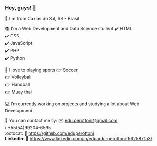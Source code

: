 ### Hey, guys! 🙋

<!--
**eduperottoni/eduperottoni** is a ✨ _special_ ✨ repository because its `README.md` (this file) appears on your GitHub profile.
-->
📍 I'm from Caxias do Sul, RS - Brasil

📚 I'm a Web Development and Data Science student
  ✔️ HTML
  <br>
  ✔️ CSS
  <br>
  ✔️ JavaScript
  <br>
  ✔️ PHP
  <br>
  ✔️ Python
  <br>

🏃 I love to playing sports
  👉 Soccer
  <br>
  👉 Volleyball
  <br>
  👉 Handball
  <br>
  👉 Muay thai

💻 I’m currently working on projects and studying a lot about Web Development

💬 You can contact me by:
  ✉️ edu.perottoni@gmail.com
  <br>
  📞 +55(54)99204-6595
  <br>
  :octocat: 🔗 https://github.com/eduperottoni
  <br>
  <b>Linkedln</b>: 🔗 https://www.linkedin.com/in/eduardo-perottoni-6625871a3/
  
